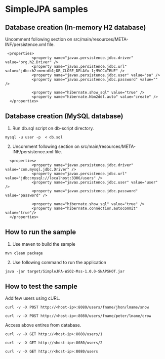 # SimpleJPA samples



Database creation (In-memory H2 database) 
------------------------------------------
 Uncomment following section on src/main/resources/META-INF/persistence.xml file. 
```
 <properties>
            <property name="javax.persistence.jdbc.driver" value="org.h2.Driver" />
            <property name="javax.persistence.jdbc.url" value="jdbc:h2:mem:db1;DB_CLOSE_DELAY=-1;MVCC=TRUE" />
            <property name="javax.persistence.jdbc.user" value="sa" />
            <property name="javax.persistence.jdbc.password" value="" />
            
            <property name="hibernate.show_sql" value="true" />
            <property name="hibernate.hbm2ddl.auto" value="create" />
  </properties>
```


Database creation (MySQL database) 
------------------------------------------
1. Run db.sql script on db-script directory. 
```
mysql -u user -p  < db.sql
```
2.  Uncomment following section on src/main/resources/META-INF/persistence.xml file. 
``` 
  <properties>
            <property name="javax.persistence.jdbc.driver" value="com.mysql.jdbc.Driver" />
            <property name="javax.persistence.jdbc.url" value="jdbc:mysql://localhost:3306/users" />
            <property name="javax.persistence.jdbc.user" value="user" />
            <property name="javax.persistence.jdbc.password" value="password" />
            
            <property name="hibernate.show_sql" value="true" />
            <property name="hibernate.connection.autocommit" value="true"/>
  </properties>
  ```
  
  
  
How to run the sample  
------------------------------------------
1. Use maven to build the sample 
```
mvn clean package 
```
2. Use following command to run the application 
```
java -jar target/SimpleJPA-WSO2-Mss-1.0.0-SNAPSHOT.jar 
```
How to test the sample  
------------------------------------------

Add few users using cURL.  
```
curl -v -X POST http://<host-ip>:8080/users/fname/jhon/lname/snow

curl -v -X POST http://<host-ip>:8080/users/fname/peter/lname/crow 
```

Access above entires from database.

```
curl -v -X GET http://<host-ip>:8080/users/1

curl -v -X GET http://<host-ip>:8080/users/2

curl -v -X GET http://<host-ip>:8080/users
```





